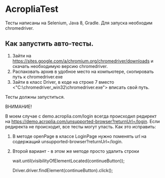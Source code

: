# AcropliaTest
Тесты написаны на Selenium, Java 8, Gradle. Для запуска необходим chromedriver.
## Как запустить авто-тесты.

1. Зайти на https://sites.google.com/a/chromium.org/chromedriver/downloads и скачать необходимую версию chromedriver.
2. Распаковать архив в удобное место на компьютере, скопировать путь к chromedriver.exe
3. Зайти в класс Driver, в коде на строке 7 вместо <"C:\\chromedriver_win32\\chromedriver.exe"> вписать свой путь.

Тесты должны запуститься.

ВНИМАНИЕ! 

В моем случае с demo.acroplia.com/login всегда происходил редирект на  https://demo.acroplia.com/unsupported-browser?returnUrl=/login.
Если редиректа не происходит, все тесты могут упасть.  Как это исправить:
1. В методе openPage в классе LoginPage нужно поменять url на содержащий unsupported-browser?returnUrl=/login.

2. Второй вариант - в этом же методе просто удалить строки 

	wait.until(visibilityOfElementLocated(continueButton));

	Driver.driver.findElement(continueButton).click();
